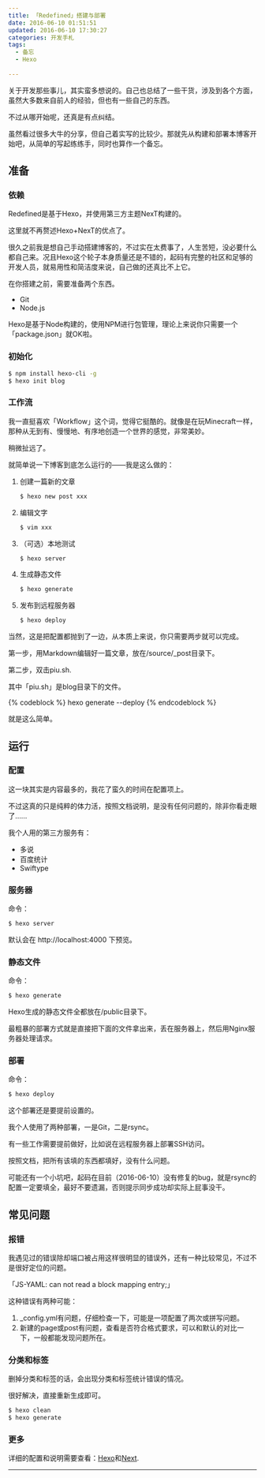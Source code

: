 ```yaml
---
title: 「Redefined」搭建与部署
date: 2016-06-10 01:51:51
updated: 2016-06-10 17:30:27
categories: 开发手札
tags:
  - 备忘
  - Hexo
  
---
```


关于开发那些事儿，其实蛮多想说的。自己也总结了一些干货，涉及到各个方面，虽然大多数来自前人的经验，但也有一些自己的东西。

不过从哪开始呢，还真是有点纠结。

虽然看过很多大牛的分享，但自己着实写的比较少。那就先从构建和部署本博客开始吧，从简单的写起练练手，同时也算作一个备忘。

<!-- more -->

## 准备

### 依赖

Redefined是基于Hexo，并使用第三方主题NexT构建的。

这里就不再赘述Hexo+NexT的优点了。

很久之前我是想自己手动搭建博客的，不过实在太费事了，人生苦短，没必要什么都自己来。况且Hexo这个轮子本身质量还是不错的，起码有完整的社区和足够的开发人员，就易用性和简洁度来说，自己做的还真比不上它。

在你搭建之前，需要准备两个东西。

* Git
* Node.js

Hexo是基于Node构建的，使用NPM进行包管理，理论上来说你只需要一个「package.json」就OK啦。

### 初始化

``` bash
$ npm install hexo-cli -g
$ hexo init blog
```

### 工作流

我一直挺喜欢「Workflow」这个词，觉得它挺酷的。就像是在玩Minecraft一样，那种从无到有、慢慢地、有序地创造一个世界的感觉，非常美妙。

稍微扯远了。

就简单说一下博客到底怎么运行的——我是这么做的：

1. 创建一篇新的文章

	``` bash
	$ hexo new post xxx
	```
2. 编辑文字

	``` bash
	$ vim xxx
	```
3. （可选）本地测试

	``` bash
	$ hexo server
	```
4. 生成静态文件

	``` bash
	$ hexo generate
	```
5. 发布到远程服务器

	``` bash
	$ hexo deploy
	```

当然，这是把配置都抛到了一边，从本质上来说，你只需要两步就可以完成。

第一步，用Markdown编辑好一篇文章，放在/source/_post目录下。

第二步，双击piu.sh.

其中「piu.sh」是blog目录下的文件。

{% codeblock %}
hexo generate --deploy
{% endcodeblock %}

就是这么简单。

## 运行

### 配置

这一块其实是内容最多的，我花了蛮久的时间在配置项上。

不过这真的只是纯粹的体力活，按照文档说明，是没有任何问题的，除非你看走眼了……

我个人用的第三方服务有：

* 多说
* 百度统计
* Swiftype

### 服务器

命令：

``` bash
$ hexo server
```

默认会在 http://localhost:4000 下预览。

### 静态文件

命令：

``` bash
$ hexo generate
```

Hexo生成的静态文件全都放在/public目录下。

最粗暴的部署方式就是直接把下面的文件拿出来，丢在服务器上，然后用Nginx服务器处理请求。

### 部署

命令：

``` bash
$ hexo deploy
```
这个部署还是要提前设置的。

我个人使用了两种部署，一是Git，二是rsync。

有一些工作需要提前做好，比如说在远程服务器上部署SSH访问。

按照文档，把所有该填的东西都填好，没有什么问题。

可能还有一个小坑吧，起码在目前（2016-06-10）没有修复的bug，就是rsync的配置一定要填全，最好不要遗漏，否则提示同步成功却实际上屁事没干。

## 常见问题

### 报错

我遇见过的错误除却端口被占用这样很明显的错误外，还有一种比较常见，不过不是很好定位的问题。

「JS-YAML: can not read a block mapping entry;」

这种错误有两种可能：

1. _config.yml有问题，仔细检查一下，可能是一项配置了两次或拼写问题。
2. 新建的page或post有问题，查看是否符合格式要求，可以和默认的对比一下，一般都能发现问题所在。

### 分类和标签

删掉分类和标签的话，会出现分类和标签统计错误的情况。

很好解决，直接重新生成即可。

``` bash
$ hexo clean
$ hexo generate
```

### 更多

详细的配置和说明需要查看：[Hexo](https://hexo.io/zh-cn/docs/)和[Next](http://theme-next.iissnan.com/).

---